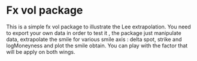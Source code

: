 # Fx vol package

This is a simple fx vol package to illustrate the Lee extrapolation. You need to export your own data
in order to test it , the package just manipulate data, extrapolate the smile for various smile axis :
delta spot, strike and logMoneyness and plot the smile obtain. You can play with the factor that will be apply on both wings.
